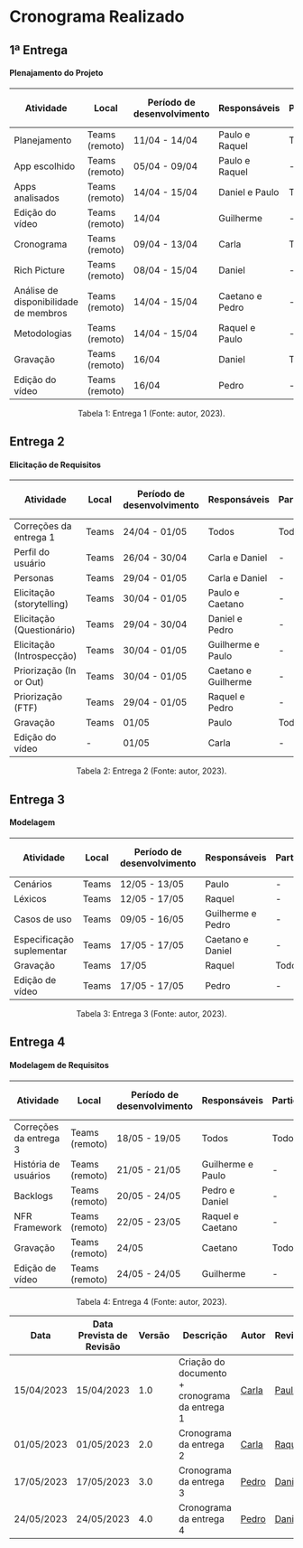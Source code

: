 # Cronograma Realizado

## 1ª Entrega

<h4>Plenajamento do Projeto</h4>

| Atividade                             | Local          | Período de desenvolvimento | Responsáveis    | Participantes | Período de revisão | Revisores |
|---------------------------------------|----------------|----------------------------|-----------------|---------------|--------------------|-----------|
| Planejamento                          | Teams (remoto) | 11/04 - 14/04              | Paulo e Raquel  | Todos         | 15/04              | Todos     |
| App escolhido                         | Teams (remoto) | 05/04 - 09/04              | Paulo e Raquel  | -             | 15/04              | Carla     |
| Apps analisados                       | Teams (remoto) | 14/04 - 15/04              | Daniel e Paulo  | Todos         | 15/04              | Carla     |
| Edição do vídeo                       | Teams (remoto) | 14/04                      | Guilherme       | -             | 15/04              | Paulo     |
| Cronograma                            | Teams (remoto) | 09/04 - 13/04              | Carla           | Todos         | 15/04              | Raquel    |
| Rich Picture                          | Teams (remoto) | 08/04 - 15/04              | Daniel          | -             | 15/04              | Guilherme |
| Análise de disponibilidade de membros | Teams (remoto) | 14/04 - 15/04              | Caetano e Pedro | -             | 15/04              | Guilherme |
| Metodologias                          | Teams (remoto) | 14/04 - 15/04              | Raquel e Paulo  | -             | 15/04              | Carla     |
| Gravação                              | Teams (remoto) | 16/04                      | Daniel          | Todos         | 16/04              | Daniel    |
| Edição do vídeo                       | Teams (remoto) | 16/04                      | Pedro           | -             | 16/04              | Caetano   |

<p><center>Tabela 1: Entrega 1 (Fonte: autor, 2023).</center></p>

## Entrega 2 

<h4>Elicitação de Requisitos</h4>

| Atividade                 | Local | Período de desenvolvimento | Responsáveis        | Participantes | Período de Revisão | Revisores       |
|---------------------------|-------|----------------------------|---------------------|---------------|--------------------|-----------------|
| Correções da entrega 1    | Teams | 24/04 - 01/05              | Todos               | Todos         | 26/04              | Caetano e Pedro |
| Perfil do usuário         | Teams | 26/04 - 30/04              | Carla e Daniel      | -             | 30/04              | Paulo           |
| Personas                  | Teams | 29/04 - 01/05              | Carla e Daniel      | -             | 01/05              | Paulo           |
| Elicitação (storytelling) | Teams | 30/04 - 01/05              | Paulo e Caetano     | -             | 28/04              | Daniel          |
| Elicitação (Questionário) | Teams | 29/04 - 30/04              | Daniel e Pedro      | -             | 01/05              | Guilherme       |
| Elicitação (Introspecção) | Teams | 30/04 - 01/05              | Guilherme e Paulo   | -             | 01/05              | Caetano         |
| Priorização (In or Out)   | Teams | 30/04 - 01/05              | Caetano e Guilherme | -             | 30/04              | Raquel          |
| Priorização (FTF)         | Teams | 29/04 - 01/05              | Raquel e Pedro      | -             | 01/05              | Carla           |
| Gravação                  | Teams | 01/05                      | Paulo               | Todos         | 01/05              | Carla           |
| Edição do vídeo           | -     | 01/05                      | Carla               | -             | 01/05              | Caetano         |

<p><center>Tabela 2: Entrega 2 (Fonte: autor, 2023).</center></p>

## Entrega 3 

<h4>Modelagem</h4>

| Atividade                 | Local | Período de desenvolvimento | Responsáveis        | Participantes | Período de revisão | Revisores      |
|---------------------------|-------|----------------------------|---------------------|---------------|--------------------|----------------|
| Cenários                  | Teams | 12/05 - 13/05              | Paulo               | -             | 13/05              | Daniel         |
| Léxicos                   | Teams | 12/05 - 17/05              | Raquel              | -             | 17/05              | Caetano        |
| Casos de uso              | Teams | 09/05 - 16/05              | Guilherme e Pedro   | -             | 16/05              | Paulo          |
| Especificação suplementar | Teams | 17/05 - 17/05              | Caetano e Daniel    | -             | 17/05              | Pedro          |
| Gravação                  | Teams | 17/05                      | Raquel              | Todos         | 17/05              | Guilherme      |
| Edição de vídeo           | Teams | 17/05 - 17/05              | Pedro               | -             | 17/05              | Daniel         |


<p><center>Tabela 3: Entrega 3 (Fonte: autor, 2023).</center></p>

## Entrega 4 

<h4>Modelagem de Requisitos</h4>

| Atividade              | Local          | Período de desenvolvimento | Responsáveis              | Participantes | Período de revisão | Revisores       |
|------------------------|----------------|----------------------------|---------------------------|---------------|--------------------|-----------------|
| Correções da entrega 3 | Teams (remoto) | 18/05 - 19/05              | Todos                     | Todos         | 20/05              | Daniel e Raquel |
| História de usuários   | Teams (remoto) | 21/05 - 21/05              | Guilherme e Paulo         | -             | 22/05              | Daniel          |
| Backlogs               | Teams (remoto) | 20/05 - 24/05              | Pedro e Daniel            | -             | 20/05              | Caetano         |
| NFR Framework          | Teams (remoto) | 22/05 - 23/05              | Raquel e Caetano          | -             | 23/05              | Paulo           |
| Gravação               | Teams (remoto) | 24/05                      | Caetano                   | Todos         | 24/05              | Pedro           |
| Edição de vídeo        | Teams (remoto) | 24/05 - 24/05              | Guilherme                 | -             | 24/05              | Paulo           |


<p><center>Tabela 4: Entrega 4 (Fonte: autor, 2023).</center></p>

| Data       | Data Prevista de Revisão | Versão | Descrição              | Autor         | Revisor                    |
|------------|--------------------------|--------|------------------------|---------------|----------------------------|
| 15/04/2023 | 15/04/2023               | 1.0    | Criação do documento + cronograma da entrega 1  | [Carla](https://github.com/ccarlaa) | [Paulo](https://github.com/PauloVictorFS)         |
| 01/05/2023 | 01/05/2023               | 2.0    | Cronograma da entrega 2 | [Carla](https://github.com/ccarlaa) | [Raquel](https://github.com/raqueleucaria) |
| 17/05/2023 | 17/05/2023               | 3.0    | Cronograma da entrega 3 | [Pedro](https://github.com/pedrobarbosaocb) | [Daniel](https://github.com/daniel-de-sousa) |
| 24/05/2023 | 24/05/2023               | 4.0    | Cronograma da entrega 4 | [Pedro](https://github.com/pedrobarbosaocb) | [Daniel](https://github.com/daniel-de-sousa) |

